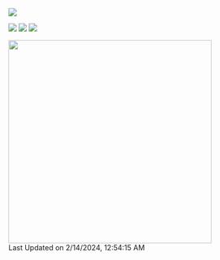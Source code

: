 ![](https://komarev.com/ghpvc/?username=takechee&color=green)

[![](https://raw.githubusercontent.com/tkchry/tkchry/main/profile-summary-card-output/github_dark/0-profile-details.svg)](https://github.com/vn7n24fzkq/github-profile-summary-cards)
[![](https://raw.githubusercontent.com/tkchry/tkchry/main/profile-summary-card-output/github_dark/1-repos-per-language.svg)](https://github.com/vn7n24fzkq/github-profile-summary-cards) [![](https://raw.githubusercontent.com/tkchry/tkchry/main/profile-summary-card-output/github_dark/2-most-commit-language.svg)](https://github.com/vn7n24fzkq/github-profile-summary-cards)

<!--START_SECTION:lapras-card-->
<a href="https://lapras.com/public/tatsutakein" target="_blank" rel="noopener noreferrer"><img src="https://lapras-card-generator.vercel.app/api/svg?e=3.95&b=2.85&i=3.54&b1=%23020E27&b2=%230E5593&i1=%23030E21&i2=%231688BF&l=ja" width="400" ></a>  
Last Updated on 2/14/2024, 12:54:15 AM
<!--END_SECTION:lapras-card-->
